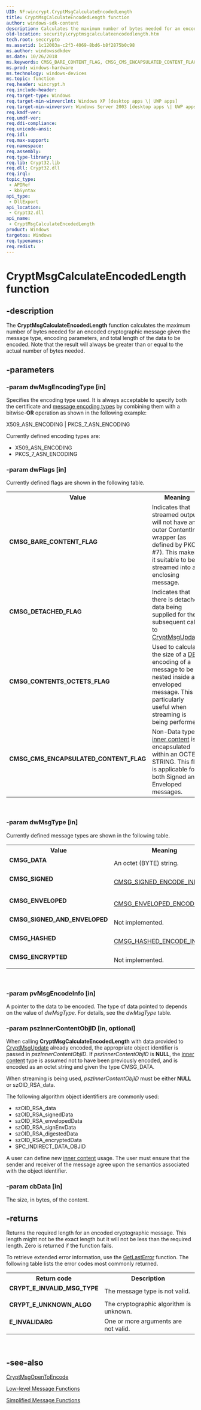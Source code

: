 ```yaml
---
UID: NF:wincrypt.CryptMsgCalculateEncodedLength
title: CryptMsgCalculateEncodedLength function
author: windows-sdk-content
description: Calculates the maximum number of bytes needed for an encoded cryptographic message given the message type, encoding parameters, and total length of the data to be encoded.
old-location: security\cryptmsgcalculateencodedlength.htm
tech.root: seccrypto
ms.assetid: 1c12003a-c2f3-4069-8bd6-b8f2875b0c98
ms.author: windowssdkdev
ms.date: 10/26/2018
ms.keywords: CMSG_BARE_CONTENT_FLAG, CMSG_CMS_ENCAPSULATED_CONTENT_FLAG, CMSG_CONTENTS_OCTETS_FLAG, CMSG_DATA, CMSG_DETACHED_FLAG, CMSG_ENCRYPTED, CMSG_ENVELOPED, CMSG_HASHED, CMSG_SIGNED, CMSG_SIGNED_AND_ENVELOPED, CryptMsgCalculateEncodedLength, CryptMsgCalculateEncodedLength function [Security], _crypto2_cryptmsgcalculateencodedlength, security.cryptmsgcalculateencodedlength, wincrypt/CryptMsgCalculateEncodedLength
ms.prod: windows-hardware
ms.technology: windows-devices
ms.topic: function
req.header: wincrypt.h
req.include-header: 
req.target-type: Windows
req.target-min-winverclnt: Windows XP [desktop apps \| UWP apps]
req.target-min-winversvr: Windows Server 2003 [desktop apps \| UWP apps]
req.kmdf-ver: 
req.umdf-ver: 
req.ddi-compliance: 
req.unicode-ansi: 
req.idl: 
req.max-support: 
req.namespace: 
req.assembly: 
req.type-library: 
req.lib: Crypt32.lib
req.dll: Crypt32.dll
req.irql: 
topic_type:
 - APIRef
 - kbSyntax
api_type:
 - DllExport
api_location:
 - Crypt32.dll
api_name:
 - CryptMsgCalculateEncodedLength
product: Windows
targetos: Windows
req.typenames: 
req.redist: 
---
```


# CryptMsgCalculateEncodedLength function


## -description


The <b>CryptMsgCalculateEncodedLength</b> function calculates the maximum number of bytes needed for an encoded cryptographic message given the message type, encoding parameters, and total length of the data to be encoded. Note that the result will always be greater than or equal to the actual number of bytes needed.


## -parameters




### -param dwMsgEncodingType [in]

Specifies the encoding type used. It is always acceptable to specify both the certificate and <a href="https://msdn.microsoft.com/4c4402e9-7455-4868-978f-3899a8fd86c1">message encoding types</a> by combining them with a bitwise-<b>OR</b> operation as shown in the following example:

X509_ASN_ENCODING | PKCS_7_ASN_ENCODING

Currently defined encoding types are:

<ul>
<li>X509_ASN_ENCODING</li>
<li>PKCS_7_ASN_ENCODING</li>
</ul>

### -param dwFlags [in]

Currently defined flags are shown in the following table.

<table>
<tr>
<th>Value</th>
<th>Meaning</th>
</tr>
<tr>
<td width="40%"><a id="CMSG_BARE_CONTENT_FLAG"></a><a id="cmsg_bare_content_flag"></a><dl>
<dt><b>CMSG_BARE_CONTENT_FLAG</b></dt>
</dl>
</td>
<td width="60%">
Indicates that streamed output will not have an outer ContentInfo wrapper (as defined by PKCS #7). This makes it suitable to be streamed into an enclosing message.

</td>
</tr>
<tr>
<td width="40%"><a id="CMSG_DETACHED_FLAG"></a><a id="cmsg_detached_flag"></a><dl>
<dt><b>CMSG_DETACHED_FLAG</b></dt>
</dl>
</td>
<td width="60%">
Indicates that there is detached data being supplied for the subsequent calls to 
<a href="https://msdn.microsoft.com/d27d75f0-1646-4926-b375-59e52b00326c">CryptMsgUpdate</a>.

</td>
</tr>
<tr>
<td width="40%"><a id="CMSG_CONTENTS_OCTETS_FLAG"></a><a id="cmsg_contents_octets_flag"></a><dl>
<dt><b>CMSG_CONTENTS_OCTETS_FLAG</b></dt>
</dl>
</td>
<td width="60%">
Used to calculate the size of a <a href="https://msdn.microsoft.com/d007cbb9-b547-4dc7-bc22-b526f650f7c2">DER</a> encoding of a message to be nested inside an enveloped message. This is particularly useful when streaming is being performed.

</td>
</tr>
<tr>
<td width="40%"><a id="CMSG_CMS_ENCAPSULATED_CONTENT_FLAG"></a><a id="cmsg_cms_encapsulated_content_flag"></a><dl>
<dt><b>CMSG_CMS_ENCAPSULATED_CONTENT_FLAG</b></dt>
</dl>
</td>
<td width="60%">
Non-Data type <a href="https://msdn.microsoft.com/af511aed-88f5-4b12-ad44-317925297f70">inner content</a> is encapsulated within an OCTET STRING. This flag is applicable for both Signed and Enveloped messages.

</td>
</tr>
</table>
 


### -param dwMsgType [in]

Currently defined message types are shown in the following table.

<table>
<tr>
<th>Value</th>
<th>Meaning</th>
</tr>
<tr>
<td width="40%"><a id="CMSG_DATA"></a><a id="cmsg_data"></a><dl>
<dt><b>CMSG_DATA</b></dt>
</dl>
</td>
<td width="60%">
An octet (BYTE) string.

</td>
</tr>
<tr>
<td width="40%"><a id="CMSG_SIGNED"></a><a id="cmsg_signed"></a><dl>
<dt><b>CMSG_SIGNED</b></dt>
</dl>
</td>
<td width="60%">

<a href="https://msdn.microsoft.com/93138744-8316-461b-908a-1eab47e83f63">CMSG_SIGNED_ENCODE_INFO</a>


</td>
</tr>
<tr>
<td width="40%"><a id="CMSG_ENVELOPED"></a><a id="cmsg_enveloped"></a><dl>
<dt><b>CMSG_ENVELOPED</b></dt>
</dl>
</td>
<td width="60%">

<a href="https://msdn.microsoft.com/87712541-2806-4709-a7cf-c9ba966c96fd">CMSG_ENVELOPED_ENCODE_INFO</a>


</td>
</tr>
<tr>
<td width="40%"><a id="CMSG_SIGNED_AND_ENVELOPED"></a><a id="cmsg_signed_and_enveloped"></a><dl>
<dt><b>CMSG_SIGNED_AND_ENVELOPED</b></dt>
</dl>
</td>
<td width="60%">
Not implemented.

</td>
</tr>
<tr>
<td width="40%"><a id="CMSG_HASHED"></a><a id="cmsg_hashed"></a><dl>
<dt><b>CMSG_HASHED</b></dt>
</dl>
</td>
<td width="60%">

<a href="https://msdn.microsoft.com/05dfeda0-a8a1-4203-a68a-af92903ab215">CMSG_HASHED_ENCODE_INFO</a>


</td>
</tr>
<tr>
<td width="40%"><a id="CMSG_ENCRYPTED"></a><a id="cmsg_encrypted"></a><dl>
<dt><b>CMSG_ENCRYPTED</b></dt>
</dl>
</td>
<td width="60%">
Not implemented.

</td>
</tr>
</table>
 


### -param pvMsgEncodeInfo [in]

A pointer to the data to be encoded. The type of data pointed to depends on the value of <i>dwMsgType</i>. For details, see the <i>dwMsgType</i> table.


### -param pszInnerContentObjID [in, optional]

When calling <b>CryptMsgCalculateEncodedLength</b> with data provided to 
<a href="https://msdn.microsoft.com/d27d75f0-1646-4926-b375-59e52b00326c">CryptMsgUpdate</a> already encoded, the appropriate object identifier is passed in <i>pszInnerContentObjID</i>. If <i>pszInnerContentObjID</i> is <b>NULL</b>, the <a href="https://msdn.microsoft.com/af511aed-88f5-4b12-ad44-317925297f70">inner content</a> type is assumed not to have been previously encoded, and is encoded as an octet string and given the type CMSG_DATA. 




When streaming is being used, <i>pszInnerContentObjID</i> must be either <b>NULL</b> or szOID_RSA_data.

The following algorithm object identifiers are commonly used:

<ul>
<li>szOID_RSA_data</li>
<li>szOID_RSA_signedData</li>
<li>szOID_RSA_envelopedData</li>
<li>szOID_RSA_signEnvData</li>
<li>szOID_RSA_digestedData</li>
<li>szOID_RSA_encryptedData</li>
<li>SPC_INDIRECT_DATA_OBJID</li>
</ul>
A user can define new <a href="https://msdn.microsoft.com/af511aed-88f5-4b12-ad44-317925297f70">inner content</a> usage. The user must ensure that the sender and receiver of the message agree upon the semantics associated with the object identifier.


### -param cbData [in]

The size, in bytes, of the content.


## -returns



Returns the required length for an encoded cryptographic message. This length might not be the exact length but it will not be less than the required length. Zero is returned if the function fails.

To retrieve extended error information, use the <a href="https://msdn.microsoft.com/d852e148-985c-416f-a5a7-27b6914b45d4">GetLastError</a> function. The following table lists the error codes most commonly returned.

<table>
<tr>
<th>Return code</th>
<th>Description</th>
</tr>
<tr>
<td width="40%">
<dl>
<dt><b>CRYPT_E_INVALID_MSG_TYPE</b></dt>
</dl>
</td>
<td width="60%">
The message type is not valid.

</td>
</tr>
<tr>
<td width="40%">
<dl>
<dt><b>CRYPT_E_UNKNOWN_ALGO</b></dt>
</dl>
</td>
<td width="60%">
The cryptographic algorithm is unknown.

</td>
</tr>
<tr>
<td width="40%">
<dl>
<dt><b>E_INVALIDARG</b></dt>
</dl>
</td>
<td width="60%">
One or more arguments are not valid.

</td>
</tr>
</table>
 




## -see-also




<a href="https://msdn.microsoft.com/b0d2610b-05ba-4fb6-8f38-10f970a52091">CryptMsgOpenToEncode</a>



<a href="https://msdn.microsoft.com/en-us/library/Aa380252(v=VS.85).aspx">Low-level Message Functions</a>



<a href="https://msdn.microsoft.com/en-us/library/Aa380252(v=VS.85).aspx">Simplified Message Functions</a>
 

 

